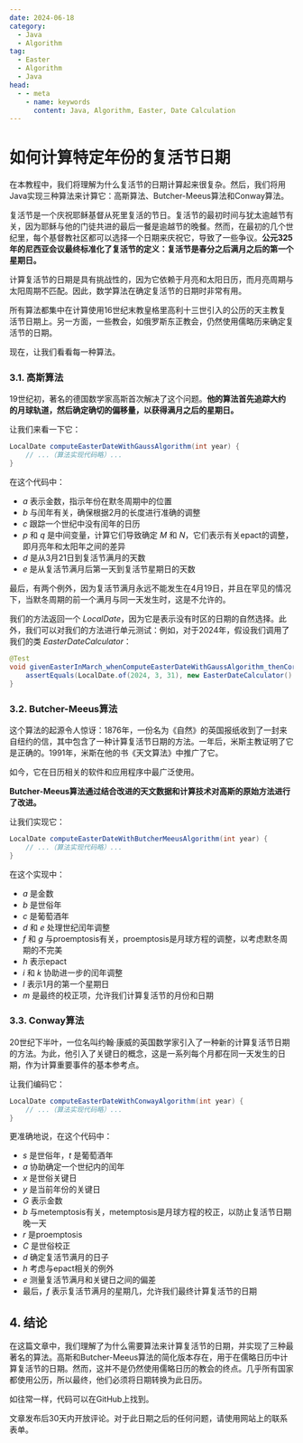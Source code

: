 ```yaml
---
date: 2024-06-18
category:
  - Java
  - Algorithm
tag:
  - Easter
  - Algorithm
  - Java
head:
  - - meta
    - name: keywords
      content: Java, Algorithm, Easter, Date Calculation
---
```

# 如何计算特定年份的复活节日期

在本教程中，我们将理解为什么复活节的日期计算起来很复杂。然后，我们将用Java实现三种算法来计算它：高斯算法、Butcher-Meeus算法和Conway算法。

复活节是一个庆祝耶稣基督从死里复活的节日。复活节的最初时间与犹太逾越节有关，因为耶稣与他的门徒共进的最后一餐是逾越节的晚餐。然而，在最初的几个世纪里，每个基督教社区都可以选择一个日期来庆祝它，导致了一些争议。**公元325年的尼西亚会议最终标准化了复活节的定义：复活节是春分之后满月之后的第一个星期日。**

计算复活节的日期是具有挑战性的，因为它依赖于月亮和太阳日历，而月亮周期与太阳周期不匹配。因此，数学算法在确定复活节的日期时非常有用。

所有算法都集中在计算使用16世纪末教皇格里高利十三世引入的公历的天主教复活节日期上。另一方面，一些教会，如俄罗斯东正教会，仍然使用儒略历来确定复活节的日期。

现在，让我们看看每一种算法。

### 3.1. 高斯算法
19世纪初，著名的德国数学家高斯首次解决了这个问题。**他的算法首先追踪大约的月球轨道，然后确定确切的偏移量，以获得满月之后的星期日。**

让我们来看一下它：

```java
LocalDate computeEasterDateWithGaussAlgorithm(int year) {
    // ...（算法实现代码略）...
}
```

在这个代码中：
- _a_ 表示金数，指示年份在默冬周期中的位置
- _b_ 与闰年有关，确保根据2月的长度进行准确的调整
- _c_ 跟踪一个世纪中没有闰年的日历
- _p_ 和 _q_ 是中间变量，计算它们导致确定 _M_ 和 _N_，它们表示有关epact的调整，即月亮年和太阳年之间的差异
- _d_ 是从3月21日到复活节满月的天数
- _e_ 是从复活节满月后第一天到复活节星期日的天数

最后，有两个例外，因为复活节满月永远不能发生在4月19日，并且在罕见的情况下，当默冬周期的前一个满月与同一天发生时，这是不允许的。

我们的方法返回一个 _LocalDate_，因为它是表示没有时区的日期的自然选择。此外，我们可以对我们的方法进行单元测试：例如，对于2024年，假设我们调用了我们的类 _EasterDateCalculator_：

```java
@Test
void givenEasterInMarch_whenComputeEasterDateWithGaussAlgorithm_thenCorrectResult() {
    assertEquals(LocalDate.of(2024, 3, 31), new EasterDateCalculator().computeEasterDateWithGaussAlgorithm(2024));
}
```

### 3.2. Butcher-Meeus算法
这个算法的起源令人惊讶：1876年，一份名为《自然》的英国报纸收到了一封来自纽约的信，其中包含了一种计算复活节日期的方法。一年后，米斯主教证明了它是正确的。1991年，米斯在他的书《天文算法》中推广了它。

如今，它在日历相关的软件和应用程序中最广泛使用。

**Butcher-Meeus算法通过结合改进的天文数据和计算技术对高斯的原始方法进行了改进。**

让我们实现它：

```java
LocalDate computeEasterDateWithButcherMeeusAlgorithm(int year) {
    // ...（算法实现代码略）...
}
```

在这个实现中：
- _a_ 是金数
- _b_ 是世俗年
- _c_ 是葡萄酒年
- _d_ 和 _e_ 处理世纪闰年调整
- _f_ 和 _g_ 与proemptosis有关，proemptosis是月球方程的调整，以考虑默冬周期的不完美
- _h_ 表示epact
- _i_ 和 _k_ 协助进一步的闰年调整
- _l_ 表示1月的第一个星期日
- _m_ 是最终的校正项，允许我们计算复活节的月份和日期

### 3.3. Conway算法
20世纪下半叶，一位名叫约翰·康威的英国数学家引入了一种新的计算复活节日期的方法。为此，他引入了关键日的概念，这是一系列每个月都在同一天发生的日期，作为计算重要事件的基本参考点。

让我们编码它：

```java
LocalDate computeEasterDateWithConwayAlgorithm(int year) {
    // ...（算法实现代码略）...
}
```

更准确地说，在这个代码中：
- _s_ 是世俗年，_t_ 是葡萄酒年
- _a_ 协助确定一个世纪内的闰年
- _x_ 是世俗关键日
- _y_ 是当前年份的关键日
- _G_ 表示金数
- _b_ 与metemptosis有关，metemptosis是月球方程的校正，以防止复活节日期晚一天
- _r_ 是proemptosis
- _C_ 是世俗校正
- _d_ 确定复活节满月的日子
- _h_ 考虑与epact相关的例外
- _e_ 测量复活节满月和关键日之间的偏差
- 最后，_f_ 表示复活节满月的星期几，允许我们最终计算复活节的日期

## 4. 结论
在这篇文章中，我们理解了为什么需要算法来计算复活节的日期，并实现了三种最著名的算法。高斯和Butcher-Meeus算法的简化版本存在，用于在儒略日历中计算复活节的日期。然而，这并不是仍然使用儒略日历的教会的终点。几乎所有国家都使用公历，所以最终，他们必须将日期转换为此日历。

如往常一样，代码可以在GitHub上找到。

文章发布后30天内开放评论。对于此日期之后的任何问题，请使用网站上的联系表单。